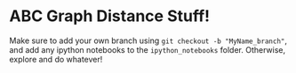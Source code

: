 # ABC Graph Distance Stuff!

Make sure to add your own branch using ```git checkout -b "MyName_branch"```, and add any ipython notebooks to the ```ipython_notebooks``` folder. Otherwise, explore and do whatever!
